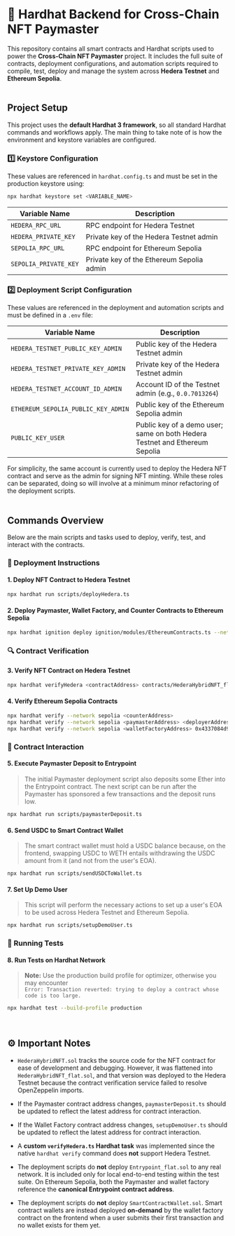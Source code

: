 # 👷 Hardhat Backend for Cross-Chain NFT Paymaster

This repository contains all smart contracts and Hardhat scripts used to power the **Cross-Chain NFT Paymaster** project. It includes the full suite of contracts, deployment configurations, and automation scripts required to compile, test, deploy and manage the system across **Hedera Testnet** and **Ethereum Sepolia**.
<br><br>

## Project Setup

This project uses the **default Hardhat 3 framework**, so all standard Hardhat commands and workflows apply. The main thing to take note of is how the environment and keystore variables are configured.

### 1️⃣ Keystore Configuration

These values are referenced in `hardhat.config.ts` and must be set in the production keystore using:

```bash
npx hardhat keystore set <VARIABLE_NAME>
```

| Variable Name | Description |
|-------------------------------------|-----------------------------------------|
| `HEDERA_RPC_URL` | RPC endpoint for Hedera Testnet |
| `HEDERA_PRIVATE_KEY` | Private key of the Hedera Testnet admin |
| `SEPOLIA_RPC_URL` | RPC endpoint for Ethereum Sepolia |
| `SEPOLIA_PRIVATE_KEY` | Private key of the Ethereum Sepolia admin |

### 2️⃣ Deployment Script Configuration

These values are referenced in the deployment and automation scripts and must be defined in a `.env` file:

| Variable Name | Description |
|-------------------------------------|-----------------------------------------|
| `HEDERA_TESTNET_PUBLIC_KEY_ADMIN` | Public key of the Hedera Testnet admin |
| `HEDERA_TESTNET_PRIVATE_KEY_ADMIN` | Private key of the Hedera Testnet admin |
| `HEDERA_TESTNET_ACCOUNT_ID_ADMIN` | Account ID of the Testnet admin (e.g., `0.0.7013264`) |
| `ETHEREUM_SEPOLIA_PUBLIC_KEY_ADMIN` | Public key of the Ethereum Sepolia admin |
| `PUBLIC_KEY_USER` | Public key of a demo user; same on both Hedera Testnet and Ethereum Sepolia |

For simplicity, the same account is currently used to deploy the Hedera NFT contract and serve as the admin for signing NFT minting. While these roles can be separated, doing so will involve at a minimum minor refactoring of the deployment scripts.
<br><br>

## Commands Overview

Below are the main scripts and tasks used to deploy, verify, test, and interact with the contracts.

### 🚀 Deployment Instructions

#### 1. Deploy NFT Contract to Hedera Testnet

```bash
npx hardhat run scripts/deployHedera.ts
```

#### 2. Deploy Paymaster, Wallet Factory, and Counter Contracts to Ethereum Sepolia

```bash
npx hardhat ignition deploy ignition/modules/EthereumContracts.ts --network sepolia
```

### 🔍 Contract Verification

#### 3. Verify NFT Contract on Hedera Testnet

```bash
npx hardhat verifyHedera <contractAddress> contracts/HederaHybridNFT_flat.sol HederaHybridNFT_flat.json
```

#### 4. Verify Ethereum Sepolia Contracts

```bash
npx hardhat verify --network sepolia <counterAddress>
npx hardhat verify --network sepolia <paymasterAddress> <deployerAddress> <hederaAdminAddress> 0x0000000000000000000000000000000000000000
npx hardhat verify --network sepolia <walletFactoryAddress> 0x4337084d9e255ff0702461cf8895ce9e3b5ff108
```

### 💸 Contract Interaction

#### 5. Execute Paymaster Deposit to Entrypoint

> The initial Paymaster deployment script also deposits some Ether into the Entrypoint contract. The next script can be run after the Paymaster has sponsored a few transactions and the deposit runs low.

```bash
npx hardhat run scripts/paymasterDeposit.ts
```

#### 6. Send USDC to Smart Contract Wallet

> The smart contract wallet must hold a USDC balance because, on the frontend, swapping USDC to WETH entails withdrawing the USDC amount from it (and not from the user's EOA).

```bash
npx hardhat run scripts/sendUSDCToWallet.ts
```

#### 7. Set Up Demo User

> This script will perform the necessary actions to set up a user's EOA to be used across Hedera Testnet and Ethereum Sepolia.

```bash
npx hardhat run scripts/setupDemoUser.ts
```

### 🧪 Running Tests

#### 8. Run Tests on Hardhat Network

> **Note:** Use the production build profile for optimizer, otherwise you may encounter  
> `Error: Transaction reverted: trying to deploy a contract whose code is too large.`

```bash
npx hardhat test --build-profile production
```
<br>

## ⚙️ Important Notes

- `HederaHybridNFT.sol` tracks the source code for the NFT contract for ease of development and debugging. However, it was flattened into `HederaHybridNFT_flat.sol`, and that version was deployed to the Hedera Testnet because the contract verification service failed to resolve OpenZeppelin imports.

- If the Paymaster contract address changes, `paymasterDeposit.ts` should be updated to reflect the latest address for contract interaction.

- If the Wallet Factory contract address changes, `setupDemoUser.ts` should be updated to reflect the latest address for contract interaction.

- A **custom `verifyHedera.ts` Hardhat task** was implemented since the native `hardhat verify` command does **not** support Hedera Testnet.

- The deployment scripts do **not** deploy `Entrypoint_flat.sol` to any real network. It is included only for local end-to-end testing within the test suite. On Ethereum Sepolia, both the Paymaster and wallet factory reference the **canonical Entrypoint contract address**.

- The deployment scripts do **not** deploy `SmartContractWallet.sol`. Smart contract wallets are instead deployed **on-demand** by the wallet factory contract on the frontend when a user submits their first transaction and no wallet exists for them yet.